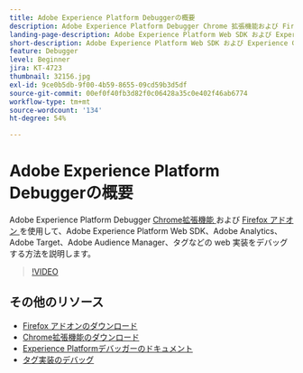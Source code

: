 ```yaml
---
title: Adobe Experience Platform Debuggerの概要
description: Adobe Experience Platform Debugger Chrome 拡張機能および Firefox アドオンが、Adobe Experience Platform Web SDK、Adobe Analytics、Adobe Target、Adobe Audience Manager、タグなどの web 実装のデバッグにどのように役立つかについて学習します。
landing-page-description: Adobe Experience Platform Web SDK および Experience Cloud アプリケーションの web 実装をデバッグします。
short-description: Adobe Experience Platform Web SDK および Experience Cloud アプリケーションの web 実装をデバッグする方法について説明します。
feature: Debugger
level: Beginner
jira: KT-4723
thumbnail: 32156.jpg
exl-id: 9ce0b5db-9f00-4b59-8655-09cd59b3d5df
source-git-commit: 00ef0f40fb3d82f0c06428a35c0e402f46ab6774
workflow-type: tm+mt
source-wordcount: '134'
ht-degree: 54%

---
```


# Adobe Experience Platform Debuggerの概要

Adobe Experience Platform Debugger [Chrome拡張機能 ](https://chrome.google.com/webstore/detail/adobe-experience-platform/bfnnokhpnncpkdmbokanobigaccjkpob) および [Firefox アドオン ](https://addons.mozilla.org/ja/firefox/addon/adobe-experience-platform-dbg/) を使用して、Adobe Experience Platform Web SDK、Adobe Analytics、Adobe Target、Adobe Audience Manager、タグなどの web 実装をデバッグする方法を説明します。

>[!VIDEO](https://video.tv.adobe.com/v/32156?learn=on)

## その他のリソース

* [Firefox アドオンのダウンロード ](https://addons.mozilla.org/ja/firefox/addon/adobe-experience-platform-dbg/)
* [Chrome拡張機能のダウンロード ](https://chrome.google.com/webstore/detail/adobe-experience-platform/bfnnokhpnncpkdmbokanobigaccjkpob)
* [Experience Platformデバッガーのドキュメント ](https://experienceleague.adobe.com/docs/debugger/using-v2/experience-cloud-debugger.html?lang=ja)
* [ タグ実装のデバッグ ](https://experienceleague.adobe.com/docs/experience-manager-learn/sites/integrations/experience-platform-launch/debug-launch-implementation.html?lang=ja)
